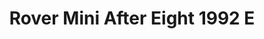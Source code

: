 ---
    title: Rover Mini After Eight 1992 E
    slug: Rover-Mini-After-Eight-1992-E
    description:
    code: Rover-Mini-After-Eight-1992-E
    image: https://cmdiy-archive.s3.us-east-1.amazonaws.com/adverts/images/Rover+Mini+After+Eight+1992+E.jpeg
    download: https://cmdiy-archive.s3.us-east-1.amazonaws.com/adverts/documents/Rover+Mini+After+Eight+1992+E.pdf
---